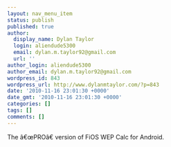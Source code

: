 ```yaml
---
layout: nav_menu_item
status: publish
published: true
author:
  display_name: Dylan Taylor
  login: aliendude5300
  email: dylan.m.taylor92@gmail.com
  url: ''
author_login: aliendude5300
author_email: dylan.m.taylor92@gmail.com
wordpress_id: 843
wordpress_url: http://www.dylanmtaylor.com/?p=843
date: '2010-11-16 23:01:30 +0000'
date_gmt: '2010-11-16 23:01:30 +0000'
categories: []
tags: []
comments: []
---
```

<p>The &acirc;&euro;&oelig;PRO&acirc;&euro; version of FiOS WEP Calc for Android.</p>
